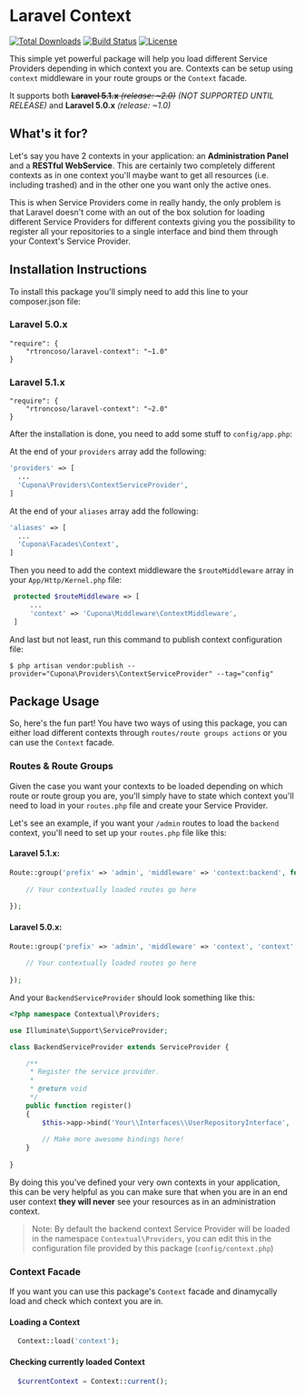 Laravel Context
===============

[![Total Downloads](https://poser.pugx.org/rtroncoso/laravel-context/d/total.svg)](https://packagist.org/packages/rtroncoso/laravel-context)
[![Build Status](https://travis-ci.org/rtroncoso/Laravel-Context.svg?branch=master)](https://travis-ci.org/rtroncoso/Laravel-Context)
[![License](https://poser.pugx.org/rtroncoso/laravel-context/license.svg)](https://packagist.org/packages/rtroncoso/laravel-context)

This simple yet powerful package will help you load different Service Providers depending in which context you are. Contexts can be setup using `context` middleware in your route groups or the `Context` facade.

It supports both ~~**Laravel 5.1.x** _(release: ~2.0)_~~ *(NOT SUPPORTED UNTIL RELEASE)*  and **Laravel 5.0.x** _(release: ~1.0)_

## What's it for?
Let's say you have 2 contexts in your application: an **Administration Panel** and a **RESTful WebService**. This are certainly two completely different contexts as in one context you'll maybe want to get all resources (i.e. including trashed) and in the other one you want only the active ones.

This is when Service Providers come in really handy, the only problem is that Laravel doesn't come with an out of the box solution for loading different Service Providers for different contexts giving you the possibility to register all your repositories to a single interface and bind them through your Context's Service Provider.

## Installation Instructions
To install this package you'll simply need to add this line to your composer.json file:

### Laravel 5.0.x
```
"require": {
    "rtroncoso/laravel-context": "~1.0"
}
```

### Laravel 5.1.x
```
"require": {
    "rtroncoso/laravel-context": "~2.0"
}
```

After the installation is done, you need to add some stuff to `config/app.php`:

At the end of your `providers` array add the following:
   
```php
'providers' => [
  ...
  'Cupona\Providers\ContextServiceProvider',
]
```

At the end of your `aliases` array add the following:
  
```php
'aliases' => [
  ...
  'Cupona\Facades\Context',
]
```

Then you need to add the context middleware the `$routeMiddleware` array in your `App/Http/Kernel.php` file:
 
 ```php
  protected $routeMiddleware => [
      ...
      'context' => 'Cupona\Middleware\ContextMiddleware',
  ]
```
  
And last but not least, run this command to publish context configuration file:

    $ php artisan vendor:publish --provider="Cupona\Providers\ContextServiceProvider" --tag="config"

## Package Usage
So, here's the fun part! You have two ways of using this package, you can either load different contexts through `routes/route groups actions` or you can use the `Context` facade.

### Routes & Route Groups
Given the case you want your contexts to be loaded depending on which route or route group you are, you'll simply have to state which context you'll need to load in your `routes.php` file and create your Service Provider.

Let's see an example, if you want your `/admin` routes to load the `backend` context, you'll need to set up your `routes.php` file like this:

#### Laravel 5.1.x:
```php
Route::group('prefix' => 'admin', 'middleware' => 'context:backend', function() {
    
    // Your contextually loaded routes go here
    
}); 
```

#### Laravel 5.0.x:
```php
Route::group('prefix' => 'admin', 'middleware' => 'context', 'context' => 'backend', function() {
    
    // Your contextually loaded routes go here
    
}); 
```

And your `BackendServiceProvider` should look something like this:

```php
<?php namespace Contextual\Providers;

use Illuminate\Support\ServiceProvider;

class BackendServiceProvider extends ServiceProvider {

    /**
     * Register the service provider.
     *
     * @return void
     */
    public function register()
    {
        $this->app->bind('Your\\Interfaces\\UserRepositoryInterface', 'Your\\Repositories\\Backend\\UserRepository');
        
        // Make more awesome bindings here!
    }
    
}
```

By doing this you've defined your very own contexts in your application, this can be very helpful as you can make sure that when you are in an end user context **they will never** see your resources as in an administration context.

>Note: By default the backend context Service Provider will be loaded in the namespace `Contextual\Providers`, you can edit this in the configuration file provided by this package (`config/context.php`)

### Context Facade
If you want you can use this package's `Context` facade and dinamycally load and check which context you are in.

#### Loading a Context
```php
  Context::load('context');
````

#### Checking currently loaded Context
```php
  $currentContext = Context::current();
```
